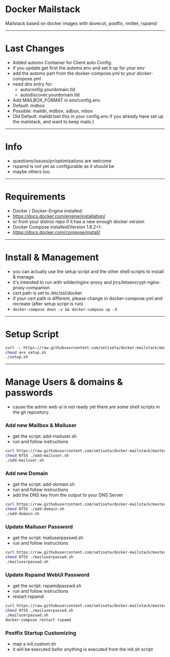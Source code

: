 Docker Mailstack
====

Mailstack based on docker images with dovecot, postfix, rmilter, rspamd

---
Last Changes
===
- Added automx Container for Client auto Config.
 - if you update get first the automx.env and set it up for your env
 - add the automx part from the docker-compose.yml to your docker-compose.yml
 - need dns entry for:
   - autoconfig.yourdomain.tld
   - autodiscover.yourdomain.tld
- Add MAILBOX_FORMAT in env/config.env
 - Default: mdbox
 - Possible: maildir, mdbox, sdbox, mbox
 - Old Default: maildir(set this in your config.env if you already have set up the mailstack, and want to keep mails.)

---
Info
===
- questions/issues/pr/optimizations are welcome
- rspamd is not yet as configurable as it should be
 - maybe others too.

---
Requirements
===
- Docker / Docker-Engine installed:
 - https://docs.docker.com/engine/installation/
 - or from your distros repo if it has a new enough docker version
- Docker Compose installed(Version 1.6.2+):
 - https://docs.docker.com/compose/install/

---
Install & Management
===
- you can actually use the setup script and the other shell scripts to install & manage.
- it's intended to run with wilder/nginx-proxy and jrcs/letsencrypt-nginx-proxy-companion
 - cert path is set to /etc/ssl/docker
 - if your cert path is different, please change in docker-compose.yml and recreate (after setup script is run)
 - ```docker-compose down -v && docker-compose up -d```
---
Setup Script
===

```bash
curl -L https://raw.githubusercontent.com/setiseta/docker-mailstack/master/setup.sh -o setup.sh
chmod a+x setup.sh
./setup.sh
```

---
Manage Users & domains & passwords
===
- cause the admin web ui is not ready yet there are some shell scripts in the git repository.

### Add new Mailbox & Mailuser
- get the script: add-mailuser.sh
- run and follow instructions

```bash
curl https://raw.githubusercontent.com/setiseta/docker-mailstack/master/add-mailuser.sh -o add-mailuser.sh
chmod 0755 ./add-mailuser.sh
./add-mailuser.sh
```

### Add new Domain
- get the script: add-domain.sh
- run and follow instructions
- add the DNS key from the output to your DNS Server

```bash
curl https://raw.githubusercontent.com/setiseta/docker-mailstack/master/add-domain.sh -o add-domain.sh
chmod 0755 ./add-domain.sh
./add-domain.sh
```

### Update Mailuser Password
- get the script: mailuserpasswd.sh
- run and follow instructions

```bash
curl https://raw.githubusercontent.com/setiseta/docker-mailstack/master/mailuserpasswd.sh -o mailuserpasswd.sh
chmod 0755 ./mailuserpasswd.sh
./mailuserpasswd.sh
```

### Update Rspamd WebUI Password
- get the script: rspamdpasswd.sh
- run and follow instructions
- restart rspamd

```bash
curl https://raw.githubusercontent.com/setiseta/docker-mailstack/master/rspamdpasswd.sh -o rspamdpasswd.sh
chmod 0755 ./mailuserpasswd.sh
./mailuserpasswd.sh
docker-compose restart rspamd
```

### Postfix Startup Customizing
- map a init.custom.sh
- it will be executed befor anything is executed from the init.sh script
